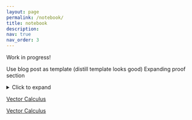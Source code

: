 ```yaml
---
layout: page
permalink: /notebook/
title: notebook
description: 
nav: true
nav_order: 3
---
```


Work in progress! 

Use blog post as template (distill template looks good)
Expanding proof section

<details>
  <summary>Click to expand</summary>
  This is the hidden content that can be expanded.
</details>

<a href="{{ '/posts/vector-calc.md' | relative_url }}" style="text-decoration: underline;">Vector Calculus</a>

<a href="another-page.md" style="text-decoration: underline;">Vector Calculus</a>



